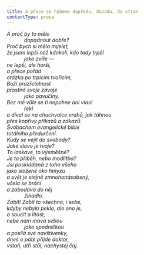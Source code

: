```yaml
---
title: A přece se hýbeme dopředu, dozadu, do stran
contentType: prose
---
```


<section>

_A proč by to mělo  
            dopadnout dobře?  
Proč bych si měla myslet,  
že jsem lepší než kdokoli, kdo tady trpěl  
            jako zvíře —  
ne lepší, ale horší,  
a přece pořád  
otázka po trpícím tvořícím,  
Boží prozřetelnost  
prostírá svoje závoje  
            jako pavučiny.  
_Bez mé vůle se ti nepohne ani vlas!_  
            řekl  
a díval se na chuchvalce vrahů, jak táhnou  
přes kopřivy příkazů a zákazů.  
Švabachem evangelické bible  
totálního předurčení.  
Kudy se vejít do svobody?  
Jaké slovo je tvoje?  
To laskavé, to výsměšné?  
Je to příběh, nebo modlitba?  
Jsi poskládaná z toho všeho  
jako složené oko hmyzu  
a svět je stejně zmnohonásobený,  
včela se brání  
a zabodává do něj  
            žihadlo.  
Zabít! Zabít to všechno, i sebe,  
kdyby nebylo peklo, ale ono je,  
a soucit a lítost,  
nebe nám mává sebou  
            jako spodničkou  
a posílá své navštívenky,  
dnes o páté přijde doktor,  
vstaň, utři stůl, nachystej čaj._

</section>
